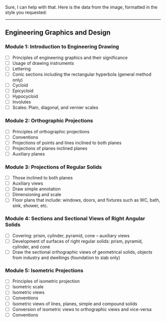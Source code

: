 Sure, I can help with that. Here is the data from the image, formatted in the style you requested:

---

## Engineering Graphics and Design

### Module 1: Introduction to Engineering Drawing
- [ ] Principles of engineering graphics and their significance
- [ ] Usage of drawing instruments
- [ ] Lettering
- [ ] Conic sections including the rectangular hyperbola (general method only)
- [ ] Cycloid
- [ ] Epicycloid
- [ ] Hypocycloid
- [ ] Involutes
- [ ] Scales: Plain, diagonal, and vernier scales

### Module 2: Orthographic Projections
- [ ] Principles of orthographic projections
- [ ] Conventions
- [ ] Projections of points and lines inclined to both planes
- [ ] Projections of planes inclined planes
- [ ] Auxiliary planes

### Module 3: Projections of Regular Solids
- [ ] Those inclined to both planes
- [ ] Auxiliary views
- [ ] Draw simple annotation
- [ ] Dimensioning and scale
- [ ] Floor plans that include: windows, doors, and fixtures such as WC, bath, sink, shower, etc.

### Module 4: Sections and Sectional Views of Right Angular Solids
- [ ] Covering: prism, cylinder, pyramid, cone – auxiliary views
- [ ] Development of surfaces of right regular solids: prism, pyramid, cylinder, and cone
- [ ] Draw the sectional orthographic views of geometrical solids, objects from industry and dwellings (foundation to slab only)

### Module 5: Isometric Projections
- [ ] Principles of isometric projection
- [ ] Isometric scale
- [ ] Isometric views
- [ ] Conventions
- [ ] Isometric views of lines, planes, simple and compound solids
- [ ] Conversion of isometric views to orthographic views and vice-versa
- [ ] Conventions
